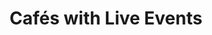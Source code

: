 ---
title: 'Cafés with Live Events'
altTitle: 'Live Events'
url: '/amenities/live-events/'
type: 'amenity'
image:
  src: '/assets/image.jpg'
  alt: 'An image showcasing My Page.'
  width: 400
  height: 300
head:
  title: 'Cafés with Live Events : Explore cafés and Coffee Blends Across Tyne & Wear'
  meta:
    - name: 'keywords'
      content: 'café finder, coffee shop locator, café reviews, café events, café news, speciality coffee, café blog, coffee culture'
    - name: 'robots'
      content: 'index, follow'
    - name: 'author'
      content: 'Chris Prusakiewicz with ChatGPT'
    - name: 'copyright'
      content: '© 2023 The Coffee Detectives'
---
